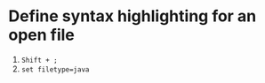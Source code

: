 #                  Define syntax highlighting for an open file

1. `Shift + ;`
2. `set filetype=java`